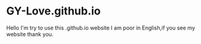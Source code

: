 # GY-Love.github.io
Hello I'm try to use this .github.io website I am poor in English,if you see my website thank you.

